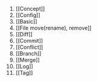 1. [[Concept]]
2. [[Config]]
3. [[Basic]]
4. [[File move(rename), remove]]
5. [[Diff]]
6. [[Commit]]
7. [[Conflict]]
8. [[Branch]]
9. [[Merge]]
10. [[Log]]
11. [[Tag]]
